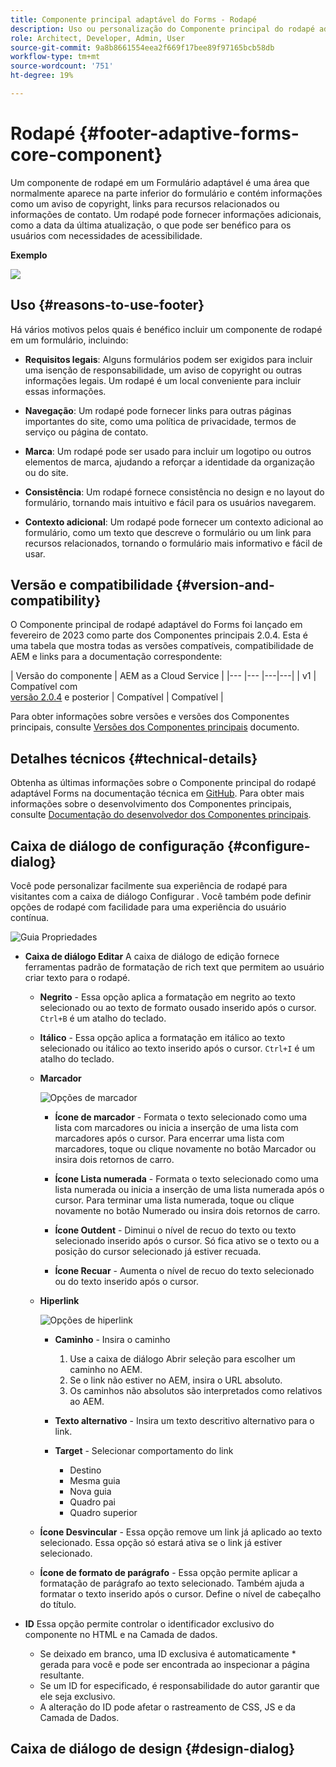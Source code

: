 ```yaml
---
title: Componente principal adaptável do Forms - Rodapé
description: Uso ou personalização do Componente principal do rodapé adaptável do Forms.
role: Architect, Developer, Admin, User
source-git-commit: 9a8b8661554eea2f669f17bee89f97165bcb58db
workflow-type: tm+mt
source-wordcount: '751'
ht-degree: 19%

---
```



# Rodapé {#footer-adaptive-forms-core-component}

Um componente de rodapé em um Formulário adaptável é uma área que normalmente aparece na parte inferior do formulário e contém informações como um aviso de copyright, links para recursos relacionados ou informações de contato. Um rodapé pode fornecer informações adicionais, como a data da última atualização, o que pode ser benéfico para os usuários com necessidades de acessibilidade.

**Exemplo**

![](/help/adaptive-forms/assets/footer.png)

## Uso {#reasons-to-use-footer}

Há vários motivos pelos quais é benéfico incluir um componente de rodapé em um formulário, incluindo:

* **Requisitos legais**: Alguns formulários podem ser exigidos para incluir uma isenção de responsabilidade, um aviso de copyright ou outras informações legais. Um rodapé é um local conveniente para incluir essas informações.

* **Navegação**: Um rodapé pode fornecer links para outras páginas importantes do site, como uma política de privacidade, termos de serviço ou página de contato.

* **Marca**: Um rodapé pode ser usado para incluir um logotipo ou outros elementos de marca, ajudando a reforçar a identidade da organização ou do site.

* **Consistência**: Um rodapé fornece consistência no design e no layout do formulário, tornando mais intuitivo e fácil para os usuários navegarem.

* **Contexto adicional**: Um rodapé pode fornecer um contexto adicional ao formulário, como um texto que descreve o formulário ou um link para recursos relacionados, tornando o formulário mais informativo e fácil de usar.

## Versão e compatibilidade {#version-and-compatibility}

O Componente principal de rodapé adaptável do Forms foi lançado em fevereiro de 2023 como parte dos Componentes principais 2.0.4. Esta é uma tabela que mostra todas as versões compatíveis, compatibilidade de AEM e links para a documentação correspondente:

| Versão do componente | AEM as a Cloud Service |
|--- |--- |---|---|
| v1 | Compatível  com<br>[versão 2.0.4](/help/versions.md) e posterior | Compatível | Compatível |

Para obter informações sobre versões e versões dos Componentes principais, consulte [Versões dos Componentes principais](/help/versions.md) documento.

<!-- ## Sample Component Output {#sample-component-output}

To experience the Accordion Component as well as see examples of its configuration options as well as HTML and JSON output, visit the [Component Library](https://adobe.com/go/aem_cmp_library_accordion). -->

## Detalhes técnicos {#technical-details}

Obtenha as últimas informações sobre o Componente principal do rodapé adaptável Forms na documentação técnica em [GitHub](https://github.com/adobe/aem-core-forms-components/tree/master/ui.af.apps/src/main/content/jcr_root/apps/core/fd/components/form/footer/v1/footer). Para obter mais informações sobre o desenvolvimento dos Componentes principais, consulte [Documentação do desenvolvedor dos Componentes principais](/help/developing/overview.md).


## Caixa de diálogo de configuração {#configure-dialog}

Você pode personalizar facilmente sua experiência de rodapé para visitantes com a caixa de diálogo Configurar . Você também pode definir opções de rodapé com facilidade para uma experiência do usuário contínua.

![Guia Propriedades](/help/adaptive-forms/assets/footer_propertiestab.png)

* **Caixa de diálogo Editar**
A caixa de diálogo de edição fornece ferramentas padrão de formatação de rich text que permitem ao usuário criar texto para o rodapé.

   * **Negrito** - Essa opção aplica a formatação em negrito ao texto selecionado ou ao texto de formato ousado inserido após o cursor. `Ctrl+B` é um atalho do teclado.

   * **Itálico** - Essa opção aplica a formatação em itálico ao texto selecionado ou itálico ao texto inserido após o cursor. `Ctrl+I` é um atalho do teclado.

   * **Marcador**

      ![Opções de marcador](/help/adaptive-forms/assets/footer_bullet.png)

      * **Ícone de marcador** - Formata o texto selecionado como uma lista com marcadores ou inicia a inserção de uma lista com marcadores após o cursor. Para encerrar uma lista com marcadores, toque ou clique novamente no botão Marcador ou insira dois retornos de carro.

      * **Ícone Lista numerada** - Formata o texto selecionado como uma lista numerada ou inicia a inserção de uma lista numerada após o cursor. Para terminar uma lista numerada, toque ou clique novamente no botão Numerado ou insira dois retornos de carro.

      * **Ícone Outdent** - Diminui o nível de recuo do texto ou texto selecionado inserido após o cursor. Só fica ativo se o texto ou a posição do cursor selecionado já estiver recuada.

      * **Ícone Recuar** - Aumenta o nível de recuo do texto selecionado ou do texto inserido após o cursor.
   * **Hiperlink**

      ![Opções de hiperlink](/help/adaptive-forms/assets/footer_link.png)


      * **Caminho** - Insira o caminho
         1. Use a caixa de diálogo Abrir seleção para escolher um caminho no AEM.
         1. Se o link não estiver no AEM, insira o URL absoluto.
         1. Os caminhos não absolutos são interpretados como relativos ao AEM.
      * **Texto alternativo** - Insira um texto descritivo alternativo para o link.

      * **Target** - Selecionar comportamento do link
         * Destino
         * Mesma guia
         * Nova guia
         * Quadro pai
         * Quadro superior
   * **Ícone Desvincular** - Essa opção remove um link já aplicado ao texto selecionado. Essa opção só estará ativa se o link já estiver selecionado.

   * **Ícone de formato de parágrafo** - Essa opção permite aplicar a formatação de parágrafo ao texto selecionado. Também ajuda a formatar o texto inserido após o cursor. Define o nível de cabeçalho do título.



* **ID**
Essa opção permite controlar o identificador exclusivo do componente no HTML e na Camada de dados.

   * Se deixado em branco, uma ID exclusiva é automaticamente * gerada para você e pode ser encontrada ao inspecionar a página resultante.
   * Se um ID for especificado, é responsabilidade do autor garantir que ele seja exclusivo.
   * A alteração do ID pode afetar o rastreamento de CSS, JS e da Camada de Dados.

## Caixa de diálogo de design {#design-dialog}



